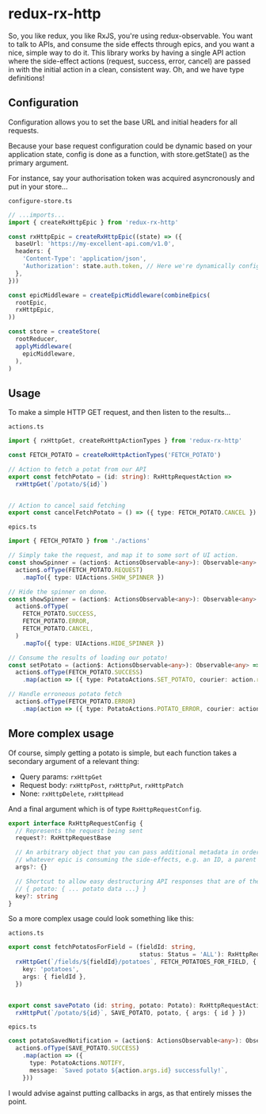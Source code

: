 redux-rx-http
=============

So, you like redux, you like RxJS, you're using redux-observable. You want to talk to APIs, and
consume the side effects through epics, and you want a nice, simple way to do it. This library
works by having a single API action where the side-effect actions (request, success, error, cancel)
are passed in with the initial action in a clean, consistent way. Oh, and we have type definitions!


Configuration
-------------

Configuration allows you to set the base URL and initial headers for all requests.

Because your base request configuration could be dynamic based on your application state,
config is done as a function, with store.getState() as the primary argument.

For instance, say your authorisation token was acquired asyncronously and put in your store...

`configure-store.ts`
```typescript
// ...imports...
import { createRxHttpEpic } from 'redux-rx-http'

const rxHttpEpic = createRxHttpEpic((state) => ({
  baseUrl: 'https://my-excellent-api.com/v1.0',
  headers: {
    'Content-Type': 'application/json',
    'Authorization': state.auth.token, // Here we're dynamically configuring the auth token
  },
}))

const epicMiddleware = createEpicMiddleware(combineEpics(
  rootEpic,
  rxHttpEpic,
))

const store = createStore(
  rootReducer,
  applyMiddleware(
    epicMiddleware,
  ),
)
```

Usage
-----

To make a simple HTTP GET request, and then listen to the results...

`actions.ts`
```typescript
import { rxHttpGet, createRxHttpActionTypes } from 'redux-rx-http'

const FETCH_POTATO = createRxHttpActionTypes('FETCH_POTATO')

// Action to fetch a potat from our API
export const fetchPotato = (id: string): RxHttpRequestAction =>
  rxHttpGet(`/potato/${id}`)


// Action to cancel said fetching
export const cancelFetchPotato = () => ({ type: FETCH_POTATO.CANCEL })

```

`epics.ts`
```typescript
import { FETCH_POTATO } from './actions'

// Simply take the request, and map it to some sort of UI action.
const showSpinner = (action$: ActionsObservable<any>): Observable<any> =>
  action$.ofType(FETCH_POTATO.REQUEST)
    .mapTo({ type: UIActions.SHOW_SPINNER })

// Hide the spinner on done.
const showSpinner = (action$: ActionsObservable<any>): Observable<any> =>
  action$.ofType(
    FETCH_POTATO.SUCCESS,
    FETCH_POTATO.ERROR,
    FETCH_POTATO.CANCEL,
  )
    .mapTo({ type: UIActions.HIDE_SPINNER })

// Consume the results of loading our potato!
const setPotato = (action$: ActionsObservable<any>): Observable<any> =>
  action$.ofType(FETCH_POTATO.SUCCESS)
    .map(action => ({ type: PotatoActions.SET_POTATO, courier: action.result }))

// Handle erroneous potato fetch
  action$.ofType(FETCH_POTATO.ERROR)
    .map(action => ({ type: PotatoActions.POTATO_ERROR, courier: action.error }))

```

More complex usage
------------------

Of course, simply getting a potato is simple, but each function takes a secondary argument of a
relevant thing:

  * Query params: `rxHttpGet`
  * Request body: `rxHttpPost`, `rxHttpPut`, `rxHttpPatch`
  * None: `rxHttpDelete`, `rxHttpHead`

And a final argument which is of type `RxHttpRequestConfig`.

```typescript
export interface RxHttpRequestConfig {
  // Represents the request being sent
  request?: RxHttpRequestBase

  // An arbitrary object that you can pass additional metadata in order to provide context to
  // whatever epic is consuming the side-effects, e.g. an ID, a parent ID, etc.
  args?: {}

  // Shortcut to allow easy destructuring API responses that are of the form:
  // { potato: { ... potato data ...} }
  key?: string
}
```

So a more complex usage could look something like this:

`actions.ts`
```typescript
export const fetchPotatosForField = (fieldId: string,
                                     status: Status = 'ALL'): RxHttpRequestAction =>
  rxHttpGet(`/fields/${fieldId}/potatoes`, FETCH_POTATOES_FOR_FIELD, { status }, {
    key: 'potatoes',
    args: { fieldId },
  })


export const savePotato (id: string, potato: Potato): RxHttpRequestAction =>
  rxHttpPut(`/potato/${id}`, SAVE_POTATO, potato, { args: { id } })
```


`epics.ts`
```typescript
const potatoSavedNotification = (action$: ActionsObservable<any>): Observable<any> =>
  action$.ofType(SAVE_POTATO.SUCCESS)
    .map(action => ({
      type: PotatoActions.NOTIFY,
      message: `Saved potato ${action.args.id} successfully!`,
    }))
```

I would advise against putting callbacks in args, as that entirely misses the point.
